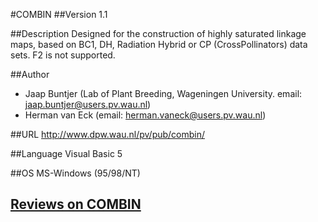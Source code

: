 #COMBIN
##Version
1.1

##Description
Designed for the construction of highly saturated linkage maps, based on BC1, DH, Radiation Hybrid or CP (CrossPollinators) data sets. F2 is not supported.

##Author
* Jaap Buntjer (Lab of Plant Breeding, Wageningen University. email: jaap.buntjer@users.pv.wau.nl)
* Herman van Eck (email: herman.vaneck@users.pv.wau.nl)

##URL
http://www.dpw.wau.nl/pv/pub/combin/

##Language
Visual Basic 5

##OS
MS-Windows (95/98/NT)


## [Reviews on COMBIN](https://github.com/gaow/genetic-analysis-software/issues/76)